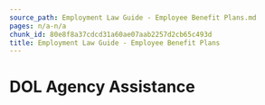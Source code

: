```yaml
---
source_path: Employment Law Guide - Employee Benefit Plans.md
pages: n/a-n/a
chunk_id: 80e8f8a37cdcd31a60ae07aab2257d2cb65c493d
title: Employment Law Guide - Employee Benefit Plans
---
```

# DOL Agency Assistance

